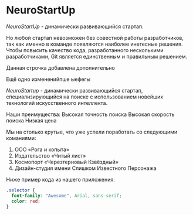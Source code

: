 # NeuroStartUp

*NeuroStartUp* - динамически развивающийся стартап.

Но любой стартап невозможен без совестной работы разработчиков, так как именно в команде появляются наиболее инетесные решения.
Чтобы повысить качество кода, разработанного несколькими разработчиками, Git является единственным и правильным решением.

Данная строчка добавлена дополнительно

Ещё одно измененийпше ыефегы

*NeuroStartup* - динамически развивающийся стартап, специализирующийся на поиске с использованием новейших технологий искусственного интеллекта.

Наши преимущества:
 Высокая точность поиска
 Высокая скорость поиска
 Низкая цена

Мы на столько крутые, что уже успели поработать со следующими команиями:

1. ООО «Рога и копыта»
2. Издательство «Читый лист»
3. Космопорт «Черезтерновый Кзвёздный»
4. Дизайн-студия имени Слишком Известного Персонажа

Ниже пример кода из нашего приложения:

```css
.selector {
  font-family: "Awesome", Arial, sans-serif;
  color: red;
}
```